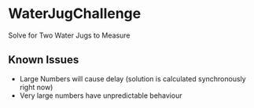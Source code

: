 # WaterJugChallenge
Solve for Two Water Jugs to Measure 

## Known Issues
- Large Numbers will cause delay (solution is calculated synchronously right now)
- Very large numbers have unpredictable behaviour

